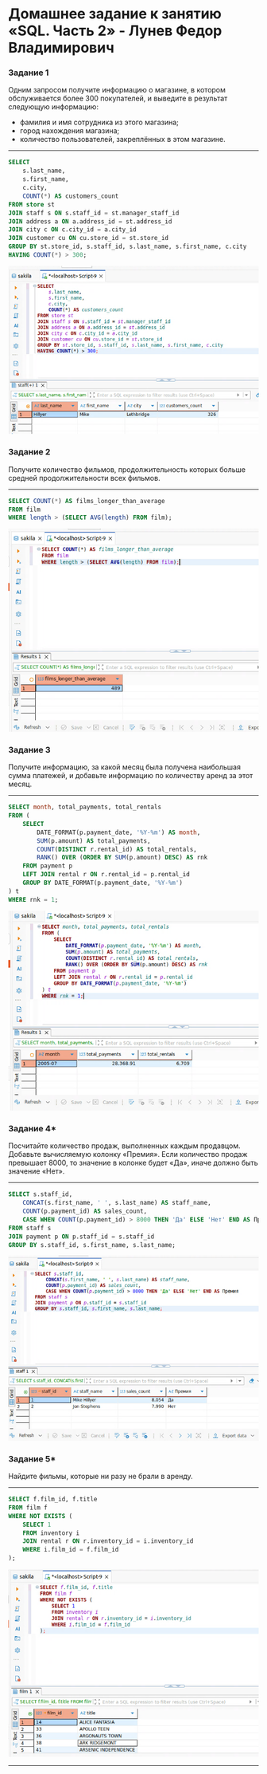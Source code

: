 # Домашнее задание к занятию «SQL. Часть 2» - Лунев Федор Владимирович

### Задание 1

Одним запросом получите информацию о магазине, в котором обслуживается более 300 покупателей, и выведите в результат следующую информацию: 
- фамилия и имя сотрудника из этого магазина;
- город нахождения магазина;
- количество пользователей, закреплённых в этом магазине.

---

```sql
SELECT
    s.last_name,
    s.first_name,
    c.city,
    COUNT(*) AS customers_count
FROM store st
JOIN staff s ON s.staff_id = st.manager_staff_id
JOIN address a ON a.address_id = st.address_id
JOIN city c ON c.city_id = a.city_id
JOIN customer cu ON cu.store_id = st.store_id
GROUP BY st.store_id, s.staff_id, s.last_name, s.first_name, c.city
HAVING COUNT(*) > 300;
```

![Alt text](img/1.PNG)


### Задание 2

Получите количество фильмов, продолжительность которых больше средней продолжительности всех фильмов.

---

```sql
SELECT COUNT(*) AS films_longer_than_average
FROM film
WHERE length > (SELECT AVG(length) FROM film);
```
![Alt text](img/2.PNG)

### Задание 3

Получите информацию, за какой месяц была получена наибольшая сумма платежей, и добавьте информацию по количеству аренд за этот месяц.

---

```sql
SELECT month, total_payments, total_rentals
FROM (
    SELECT
        DATE_FORMAT(p.payment_date, '%Y-%m') AS month,
        SUM(p.amount) AS total_payments,
        COUNT(DISTINCT r.rental_id) AS total_rentals,
        RANK() OVER (ORDER BY SUM(p.amount) DESC) AS rnk
    FROM payment p
    LEFT JOIN rental r ON r.rental_id = p.rental_id
    GROUP BY DATE_FORMAT(p.payment_date, '%Y-%m')
) t
WHERE rnk = 1;
```

![Alt text](img/3.PNG)


### Задание 4*

Посчитайте количество продаж, выполненных каждым продавцом. Добавьте вычисляемую колонку «Премия». Если количество продаж превышает 8000, то значение в колонке будет «Да», иначе должно быть значение «Нет».

---

```sql
SELECT s.staff_id,
    CONCAT(s.first_name, ' ', s.last_name) AS staff_name,
    COUNT(p.payment_id) AS sales_count,
    CASE WHEN COUNT(p.payment_id) > 8000 THEN 'Да' ELSE 'Нет' END AS Премия
FROM staff s
JOIN payment p ON p.staff_id = s.staff_id
GROUP BY s.staff_id, s.first_name, s.last_name;
```

![Alt text](img/4.PNG)

### Задание 5*

Найдите фильмы, которые ни разу не брали в аренду.

---

```sql
SELECT f.film_id, f.title
FROM film f
WHERE NOT EXISTS (
    SELECT 1
    FROM inventory i
    JOIN rental r ON r.inventory_id = i.inventory_id
    WHERE i.film_id = f.film_id
);
```

![Alt text](img/5.PNG)

---